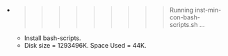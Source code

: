 * >>>>>>>>> Running inst-min-con-bash-scripts.sh ...
  * Install bash-scripts.
  * Disk size = 1293496K. Space Used = 44K.
